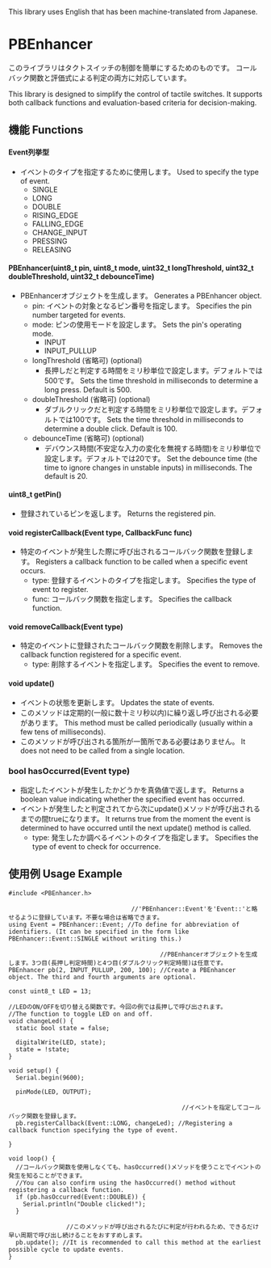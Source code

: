 This library uses English that has been machine-translated from Japanese.

# PBEnhancer
このライブラリはタクトスイッチの制御を簡単にするためのものです。
コールバック関数と評価式による判定の両方に対応しています。

This library is designed to simplify the control of tactile switches.
It supports both callback functions and evaluation-based criteria for decision-making.

## 機能 Functions

#### Event列挙型
  - イベントのタイプを指定するために使用します。 Used to specify the type of event.
      - SINGLE
      - LONG
      - DOUBLE
      - RISING_EDGE
      - FALLING_EDGE
      - CHANGE_INPUT
      - PRESSING
      - RELEASING

#### PBEnhancer(uint8_t pin, uint8_t mode, uint32_t longThreshold, uint32_t doubleThreshold, uint32_t debounceTime)
  - PBEnhancerオブジェクトを生成します。 Generates a PBEnhancer object.
    - pin: イベントの対象となるピン番号を指定します。 Specifies the pin number targeted for events.
    - mode: ピンの使用モードを設定します。 Sets the pin's operating mode.
      - INPUT
      - INPUT_PULLUP
    - longThreshold (省略可) (optional)
      - 長押しだと判定する時間をミリ秒単位で設定します。デフォルトでは500です。 Sets the time threshold in milliseconds to determine a long press. Default is 500.
    - doubleThreshold (省略可) (optional)
      - ダブルクリックだと判定する時間をミリ秒単位で設定します。デフォルトでは100です。 Sets the time threshold in milliseconds to determine a double click. Default is 100.
    - debounceTime (省略可) (optional)
      - デバウンス時間(不安定な入力の変化を無視する時間)をミリ秒単位で設定します。デフォルトでは20です。 Set the debounce time (the time to ignore changes in unstable inputs) in milliseconds. The default is 20.

#### uint8_t getPin()
  - 登録されているピンを返します。 Returns the registered pin.

#### void registerCallback(Event type, CallbackFunc func)
  - 特定のイベントが発生した際に呼び出されるコールバック関数を登録します。 Registers a callback function to be called when a specific event occurs.
    - type: 登録するイベントのタイプを指定します。 Specifies the type of event to register.
    - func: コールバック関数を指定します。 Specifies the callback function.

#### void removeCallback(Event type)
  - 特定のイベントに登録されたコールバック関数を削除します。 Removes the callback function registered for a specific event.
    - type: 削除するイベントを指定します。 Specifies the event to remove.
 
#### void update()
  - イベントの状態を更新します。 Updates the state of events.
  - このメソッドは定期的(一般に数十ミリ秒以内)に繰り返し呼び出される必要があります。 This method must be called periodically (usually within a few tens of milliseconds).
  - このメソッドが呼び出される箇所が一箇所である必要はありません。 It does not need to be called from a single location.

### bool hasOccurred(Event type)
  - 指定したイベントが発生したかどうかを真偽値で返します。 Returns a boolean value indicating whether the specified event has occurred.
  - イベントが発生したと判定されてから次にupdate()メソッドが呼び出されるまでの間trueになります。 It returns true from the moment the event is determined to have occurred until the next update() method is called.
    - type: 発生したか調べるイベントのタイプを指定します。 Specifies the type of event to check for occurrence.

## 使用例 Usage Example

```
#include <PBEnhancer.h>

                                  //'PBEnhancer::Event'を'Event::'と略せるように登録しています。不要な場合は省略できます。
using Event = PBEnhancer::Event; //To define for abbreviation of identifiers. (It can be specified in the form like PBEnhancer::Event::SINGLE without writing this.)

                                          //PBEnhancerオブジェクトを生成します。3つ目(長押し判定時間)と4つ目(ダブルクリック判定時間)は任意です。
PBEnhancer pb(2, INPUT_PULLUP, 200, 100); //Create a PBEnhancer object. The third and fourth arguments are optional.

const uint8_t LED = 13;

//LEDのON/OFFを切り替える関数です。今回の例では長押しで呼び出されます。
//The function to toggle LED on and off.
void changeLed() {
  static bool state = false;

  digitalWrite(LED, state);
  state = !state;
}

void setup() {
  Serial.begin(9600);

  pinMode(LED, OUTPUT);

                                                //イベントを指定してコールバック関数を登録します。
  pb.registerCallback(Event::LONG, changeLed); //Registering a callback function specifying the type of event.

}

void loop() {
  //コールバック関数を使用しなくても、hasOccurred()メソッドを使うことでイベントの発生を知ることができます。
  //You can also confirm using the hasOccurred() method without registering a callback function.
  if (pb.hasOccurred(Event::DOUBLE)) {
    Serial.println("Double clicked!");
  }

                //このメソッドが呼び出されるたびに判定が行われるため、できるだけ早い周期で呼び出し続けることをおすすめします。
  pb.update(); //It is recommended to call this method at the earliest possible cycle to update events.
}
```
